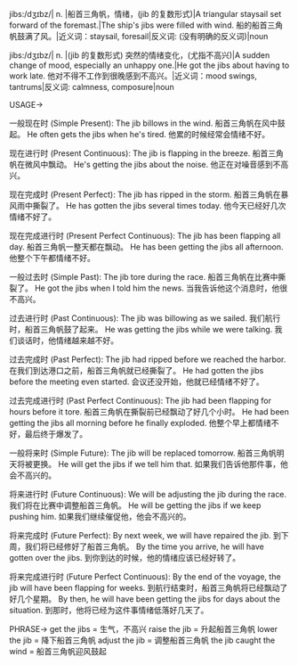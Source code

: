 jibs:/dʒɪbz/| n. |船首三角帆，情绪，(jib 的复数形式)|A triangular staysail set forward of the foremast.|The ship's jibs were filled with wind. 船的船首三角帆鼓满了风。|近义词：staysail, foresail|反义词: (没有明确的反义词)|noun

jibs:/dʒɪbz/| n. |(jib 的复数形式) 突然的情绪变化，(尤指不高兴)|A sudden change of mood, especially an unhappy one.|He got the jibs about having to work late. 他对不得不工作到很晚感到不高兴。|近义词：mood swings, tantrums|反义词: calmness, composure|noun


USAGE->

一般现在时 (Simple Present):
The jib billows in the wind. 船首三角帆在风中鼓起。
He often gets the jibs when he's tired. 他累的时候经常会情绪不好。

现在进行时 (Present Continuous):
The jib is flapping in the breeze. 船首三角帆在微风中飘动。
He's getting the jibs about the noise. 他正在对噪音感到不高兴。

现在完成时 (Present Perfect):
The jib has ripped in the storm. 船首三角帆在暴风雨中撕裂了。
He has gotten the jibs several times today. 他今天已经好几次情绪不好了。

现在完成进行时 (Present Perfect Continuous):
The jib has been flapping all day. 船首三角帆一整天都在飘动。
He has been getting the jibs all afternoon. 他整个下午都情绪不好。

一般过去时 (Simple Past):
The jib tore during the race. 船首三角帆在比赛中撕裂了。
He got the jibs when I told him the news. 当我告诉他这个消息时，他很不高兴。

过去进行时 (Past Continuous):
The jib was billowing as we sailed. 我们航行时，船首三角帆鼓了起来。
He was getting the jibs while we were talking. 我们谈话时，他情绪越来越不好。

过去完成时 (Past Perfect):
The jib had ripped before we reached the harbor.  在我们到达港口之前，船首三角帆就已经撕裂了。
He had gotten the jibs before the meeting even started.  会议还没开始，他就已经情绪不好了。

过去完成进行时 (Past Perfect Continuous):
The jib had been flapping for hours before it tore. 船首三角帆在撕裂前已经飘动了好几个小时。
He had been getting the jibs all morning before he finally exploded.  他整个早上都情绪不好，最后终于爆发了。

一般将来时 (Simple Future):
The jib will be replaced tomorrow. 船首三角帆明天将被更换。
He will get the jibs if we tell him that. 如果我们告诉他那件事，他会不高兴的。

将来进行时 (Future Continuous):
We will be adjusting the jib during the race. 我们将在比赛中调整船首三角帆。
He will be getting the jibs if we keep pushing him. 如果我们继续催促他，他会不高兴的。

将来完成时 (Future Perfect):
By next week, we will have repaired the jib. 到下周，我们将已经修好了船首三角帆。
By the time you arrive, he will have gotten over the jibs.  到你到达的时候，他的情绪应该已经好转了。

将来完成进行时 (Future Perfect Continuous):
By the end of the voyage, the jib will have been flapping for weeks. 到航行结束时，船首三角帆将已经飘动了好几个星期。
By then, he will have been getting the jibs for days about the situation. 到那时，他将已经为这件事情绪低落好几天了。


PHRASE->
get the jibs = 生气，不高兴
raise the jib = 升起船首三角帆
lower the jib = 降下船首三角帆
adjust the jib = 调整船首三角帆
the jib caught the wind = 船首三角帆迎风鼓起


